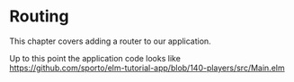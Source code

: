# Routing

This chapter covers adding a router to our application. 

Up to this point the application code looks like <https://github.com/sporto/elm-tutorial-app/blob/140-players/src/Main.elm>